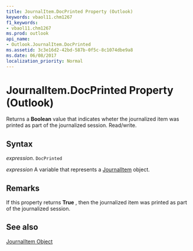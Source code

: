 ```yaml
---
title: JournalItem.DocPrinted Property (Outlook)
keywords: vbaol11.chm1267
f1_keywords:
- vbaol11.chm1267
ms.prod: outlook
api_name:
- Outlook.JournalItem.DocPrinted
ms.assetid: 3c3e16d2-42bd-587b-0f5c-8c1074dbe9a8
ms.date: 06/08/2017
localization_priority: Normal
---
```



# JournalItem.DocPrinted Property (Outlook)

Returns a  **Boolean** value that indicates wheter the journalized item was printed as part of the journalized session. Read/write.


## Syntax

_expression_. `DocPrinted`

_expression_ A variable that represents a [JournalItem](./Outlook.JournalItem.md) object.


## Remarks

If this property returns  **True** , then the journalized item was printed as part of the journalized session.


## See also


[JournalItem Object](Outlook.JournalItem.md)


